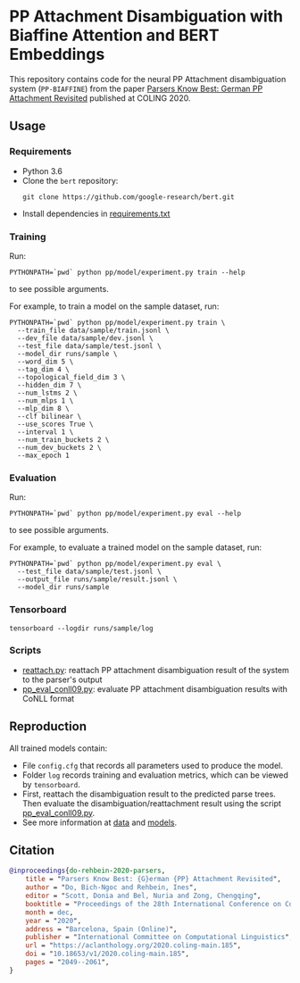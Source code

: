 # PP Attachment Disambiguation with Biaffine Attention and BERT Embeddings

This repository contains code for the neural PP Attachment disambiguation system (`PP-BIAFFINE`) from the paper
[Parsers Know Best: German PP Attachment Revisited](https://aclanthology.org/2020.coling-main.185/)
published at COLING 2020.

## Usage

### Requirements
* Python 3.6
* Clone the `bert` repository:
  ```shell
  git clone https://github.com/google-research/bert.git
  ```
* Install dependencies in [requirements.txt](requirements.txt)

### Training
Run:
```shell
PYTHONPATH=`pwd` python pp/model/experiment.py train --help
```
to see possible arguments.

For example, to train a model on the sample dataset, run:

```shell
PYTHONPATH=`pwd` python pp/model/experiment.py train \
  --train_file data/sample/train.jsonl \
  --dev_file data/sample/dev.jsonl \
  --test_file data/sample/test.jsonl \
  --model_dir runs/sample \
  --word_dim 5 \
  --tag_dim 4 \
  --topological_field_dim 3 \
  --hidden_dim 7 \
  --num_lstms 2 \
  --num_mlps 1 \
  --mlp_dim 8 \
  --clf bilinear \
  --use_scores True \
  --interval 1 \
  --num_train_buckets 2 \
  --num_dev_buckets 2 \
  --max_epoch 1
```

### Evaluation
Run:
```shell
PYTHONPATH=`pwd` python pp/model/experiment.py eval --help
```
to see possible arguments.

For example, to evaluate a trained model on the sample dataset, run:
```shell
PYTHONPATH=`pwd` python pp/model/experiment.py eval \
  --test_file data/sample/test.jsonl \
  --output_file runs/sample/result.jsonl \
  --model_dir runs/sample
```

### Tensorboard

```shell
tensorboard --logdir runs/sample/log
```

### Scripts

* [reattach.py](scripts%2Freattach.py): reattach PP attachment disambiguation result
  of the system to the parser's output
* [pp_eval_conll09.py](scripts%2Fpp_eval_conll09.py): evaluate PP attachment disambiguation results
  with CoNLL format


## Reproduction

All trained models contain:
* File `config.cfg` that records all parameters used to produce the model.
* Folder `log` records training and evaluation metrics, which can be viewed by `tensorboard`.
* First, reattach the disambiguation result to the predicted parse trees.
  Then evaluate the disambiguation/reattachment result using the script
  [pp_eval_conll09.py](scripts%2Fpp_eval_conll09.py).
* See more information at [data](data) and [models](models).


## Citation

```bib
@inproceedings{do-rehbein-2020-parsers,
    title = "Parsers Know Best: {G}erman {PP} Attachment Revisited",
    author = "Do, Bich-Ngoc and Rehbein, Ines",
    editor = "Scott, Donia and Bel, Nuria and Zong, Chengqing",
    booktitle = "Proceedings of the 28th International Conference on Computational Linguistics",
    month = dec,
    year = "2020",
    address = "Barcelona, Spain (Online)",
    publisher = "International Committee on Computational Linguistics",
    url = "https://aclanthology.org/2020.coling-main.185",
    doi = "10.18653/v1/2020.coling-main.185",
    pages = "2049--2061",
}
```